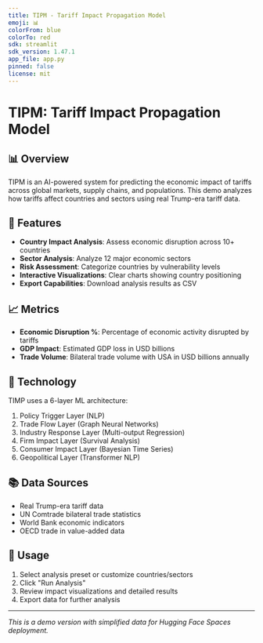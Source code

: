 ```yaml
---
title: TIPM - Tariff Impact Propagation Model
emoji: 📊
colorFrom: blue
colorTo: red
sdk: streamlit
sdk_version: 1.47.1
app_file: app.py
pinned: false
license: mit
---
```


# TIPM: Tariff Impact Propagation Model

## 📊 Overview

TIPM is an AI-powered system for predicting the economic impact of tariffs across global markets, supply chains, and populations. This demo analyzes how tariffs affect countries and sectors using real Trump-era tariff data.

## 🎯 Features

- **Country Impact Analysis**: Assess economic disruption across 10+ countries
- **Sector Analysis**: Analyze 12 major economic sectors
- **Risk Assessment**: Categorize countries by vulnerability levels
- **Interactive Visualizations**: Clear charts showing country positioning
- **Export Capabilities**: Download analysis results as CSV

## 📈 Metrics

- **Economic Disruption %**: Percentage of economic activity disrupted by tariffs
- **GDP Impact**: Estimated GDP loss in USD billions
- **Trade Volume**: Bilateral trade volume with USA in USD billions annually

## 🔬 Technology

TIMP uses a 6-layer ML architecture:
1. Policy Trigger Layer (NLP)
2. Trade Flow Layer (Graph Neural Networks)
3. Industry Response Layer (Multi-output Regression)
4. Firm Impact Layer (Survival Analysis)
5. Consumer Impact Layer (Bayesian Time Series)
6. Geopolitical Layer (Transformer NLP)

## 📚 Data Sources

- Real Trump-era tariff data
- UN Comtrade bilateral trade statistics
- World Bank economic indicators
- OECD trade in value-added data

## 🚀 Usage

1. Select analysis preset or customize countries/sectors
2. Click "Run Analysis"
3. Review impact visualizations and detailed results
4. Export data for further analysis

---

*This is a demo version with simplified data for Hugging Face Spaces deployment.*
